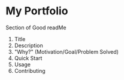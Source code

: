 # My Portfolio
Section of Good readMe
1. Title
2. Description
3. "Why?" (Motivation/Goal/Problem Solved)
4. Quick Start
5. Usage
6. Contributing
